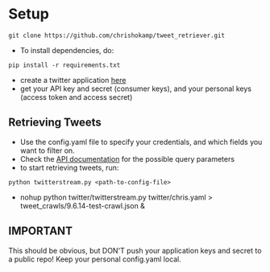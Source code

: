 # Setup
```
git clone https://github.com/chrishokamp/tweet_retriever.git
```

- To install dependencies, do:
```
pip install -r requirements.txt
```

- create a twitter application [here](https://dev.twitter.com/)
- get your API key and secret (consumer keys), and your personal keys (access token and access secret)

## Retrieving Tweets
- Use the config.yaml file to specify your credentials, and which fields you want to filter on.
- Check the [API documentation](https://dev.twitter.com/docs/streaming-apis/parameters) for the possible query parameters
- to start retrieving tweets, run:

```
python twitterstream.py <path-to-config-file> 
```
* nohup python twitter/twitterstream.py twitter/chris.yaml > tweet_crawls/9.6.14-test-crawl.json &           
## IMPORTANT
This should be obvious, but DON'T push your application keys and secret to a public repo! Keep your personal config.yaml local.

